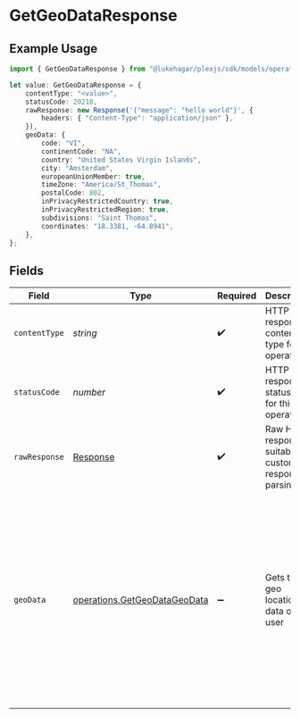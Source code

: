 # GetGeoDataResponse

## Example Usage

```typescript
import { GetGeoDataResponse } from "@lukehagar/plexjs/sdk/models/operations";

let value: GetGeoDataResponse = {
    contentType: "<value>",
    statusCode: 20218,
    rawResponse: new Response('{"message": "hello world"}', {
        headers: { "Content-Type": "application/json" },
    }),
    geoData: {
        code: "VI",
        continentCode: "NA",
        country: "United States Virgin Islands",
        city: "Amsterdam",
        europeanUnionMember: true,
        timeZone: "America/St_Thomas",
        postalCode: 802,
        inPrivacyRestrictedCountry: true,
        inPrivacyRestrictedRegion: true,
        subdivisions: "Saint Thomas",
        coordinates: "18.3381, -64.8941",
    },
};
```

## Fields

| Field                                                                                                                                                                                                                                                                                                                                          | Type                                                                                                                                                                                                                                                                                                                                           | Required                                                                                                                                                                                                                                                                                                                                       | Description                                                                                                                                                                                                                                                                                                                                    | Example                                                                                                                                                                                                                                                                                                                                        |
| ---------------------------------------------------------------------------------------------------------------------------------------------------------------------------------------------------------------------------------------------------------------------------------------------------------------------------------------------- | ---------------------------------------------------------------------------------------------------------------------------------------------------------------------------------------------------------------------------------------------------------------------------------------------------------------------------------------------- | ---------------------------------------------------------------------------------------------------------------------------------------------------------------------------------------------------------------------------------------------------------------------------------------------------------------------------------------------- | ---------------------------------------------------------------------------------------------------------------------------------------------------------------------------------------------------------------------------------------------------------------------------------------------------------------------------------------------- | ---------------------------------------------------------------------------------------------------------------------------------------------------------------------------------------------------------------------------------------------------------------------------------------------------------------------------------------------- |
| `contentType`                                                                                                                                                                                                                                                                                                                                  | *string*                                                                                                                                                                                                                                                                                                                                       | :heavy_check_mark:                                                                                                                                                                                                                                                                                                                             | HTTP response content type for this operation                                                                                                                                                                                                                                                                                                  |                                                                                                                                                                                                                                                                                                                                                |
| `statusCode`                                                                                                                                                                                                                                                                                                                                   | *number*                                                                                                                                                                                                                                                                                                                                       | :heavy_check_mark:                                                                                                                                                                                                                                                                                                                             | HTTP response status code for this operation                                                                                                                                                                                                                                                                                                   |                                                                                                                                                                                                                                                                                                                                                |
| `rawResponse`                                                                                                                                                                                                                                                                                                                                  | [Response](https://developer.mozilla.org/en-US/docs/Web/API/Response)                                                                                                                                                                                                                                                                          | :heavy_check_mark:                                                                                                                                                                                                                                                                                                                             | Raw HTTP response; suitable for custom response parsing                                                                                                                                                                                                                                                                                        |                                                                                                                                                                                                                                                                                                                                                |
| `geoData`                                                                                                                                                                                                                                                                                                                                      | [operations.GetGeoDataGeoData](../../../sdk/models/operations/getgeodatageodata.md)                                                                                                                                                                                                                                                            | :heavy_minus_sign:                                                                                                                                                                                                                                                                                                                             | Gets the geo location data of the user                                                                                                                                                                                                                                                                                                         | {<br/>"code": "VI",<br/>"continent_code": "NA",<br/>"country": "United States Virgin Islands",<br/>"city": "Amsterdam",<br/>"european_union_member": true,<br/>"time_zone": "America/St_Thomas",<br/>"postal_code": 802,<br/>"in_privacy_restricted_country": true,<br/>"in_privacy_restricted_region": true,<br/>"subdivisions": "Saint Thomas",<br/>"coordinates": "18.3381, -64.8941"<br/>} |